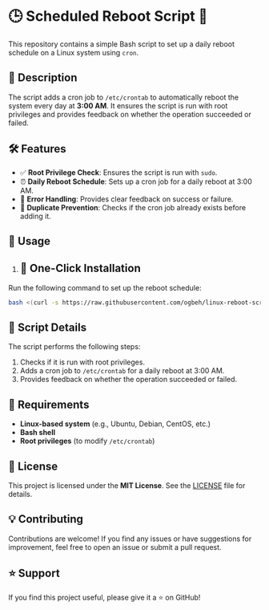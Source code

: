 # 🕒 **Scheduled Reboot Script** 🔄

This repository contains a simple Bash script to set up a daily reboot schedule on a Linux system using `cron`.

## 📜 **Description**

The script adds a cron job to `/etc/crontab` to automatically reboot the system every day at **3:00 AM**. It ensures the script is run with root privileges and provides feedback on whether the operation succeeded or failed.


## 🛠️ **Features**

- ✅ **Root Privilege Check**: Ensures the script is run with `sudo`.
- ⏰ **Daily Reboot Schedule**: Sets up a cron job for a daily reboot at 3:00 AM.
- 🚦 **Error Handling**: Provides clear feedback on success or failure.
- 🔄 **Duplicate Prevention**: Checks if the cron job already exists before adding it.


## 🚀 **Usage**

1. ## 🚀 **One-Click Installation**

Run the following command to set up the reboot schedule:

```bash
bash <(curl -s https://raw.githubusercontent.com/ogbeh/linux-reboot-script/main/setreb.sh)
```

## 📝 **Script Details**

The script performs the following steps:
1. Checks if it is run with root privileges.
2. Adds a cron job to `/etc/crontab` for a daily reboot at 3:00 AM.
3. Provides feedback on whether the operation succeeded or failed.


## 🧰 **Requirements**

- **Linux-based system** (e.g., Ubuntu, Debian, CentOS, etc.)
- **Bash shell**
- **Root privileges** (to modify `/etc/crontab`)


## 📜 **License**

This project is licensed under the **MIT License**. See the [LICENSE](LICENSE) file for details.


## 💡 **Contributing**

Contributions are welcome! If you find any issues or have suggestions for improvement, feel free to open an issue or submit a pull request.


## ⭐ **Support**

If you find this project useful, please give it a ⭐ on GitHub!
